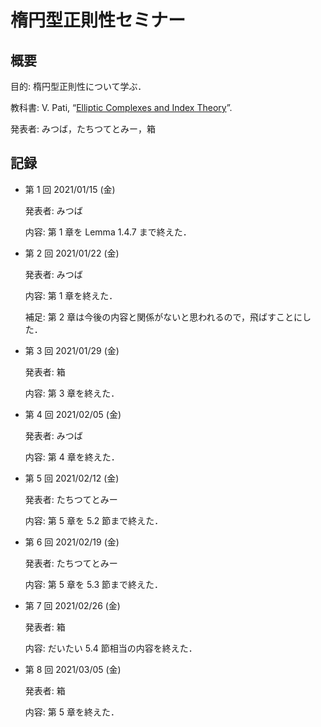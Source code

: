 # 楕円型正則性セミナー

## 概要

目的: 楕円型正則性について学ぶ．

教科書: V. Pati, “[Elliptic Complexes and Index Theory](https://www.isibang.ac.in/~adean/infsys/database/notes/elliptic.pdf)”.

発表者: みつば，たちつてとみー，箱

## 記録

* 第 1 回 2021/01/15 (金)

  発表者: みつば

  内容: 第 1 章を Lemma 1.4.7 まで終えた．

* 第 2 回 2021/01/22 (金)

  発表者: みつば

  内容: 第 1 章を終えた．

  補足: 第 2 章は今後の内容と関係がないと思われるので，飛ばすことにした．

* 第 3 回 2021/01/29 (金)

  発表者: 箱

  内容: 第 3 章を終えた．

* 第 4 回 2021/02/05 (金)

  発表者: みつば

  内容: 第 4 章を終えた．

* 第 5 回 2021/02/12 (金)

  発表者: たちつてとみー

  内容: 第 5 章を 5.2 節まで終えた．

* 第 6 回 2021/02/19 (金)

  発表者: たちつてとみー

  内容: 第 5 章を 5.3 節まで終えた．

* 第 7 回 2021/02/26 (金)

  発表者: 箱

  内容: だいたい 5.4 節相当の内容を終えた．

* 第 8 回 2021/03/05 (金)

  発表者: 箱

  内容: 第 5 章を終えた．
